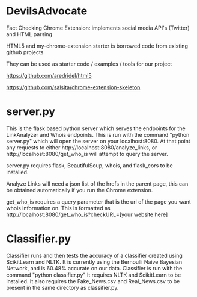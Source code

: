 # DevilsAdvocate
Fact Checking Chrome Extension: implements social media API's (Twitter) and HTML parsing

HTML5 and my-chrome-extension starter is borrowed code from existing github projects

They can be used as starter code / examples / tools for our project 

https://github.com/aredridel/html5

https://github.com/salsita/chrome-extension-skeleton

# server.py
This is the flask based python server which serves the endpoints for the LinkAnalyzer and Whois endpoints.
This is run with the command "python server.py" which will open the server on your localhost:8080. At that point any requests to either http://localhost:8080/analyze_links, or http://localhost:8080/get_who_is will attempt to query the server.

server.py requires flask, BeautifulSoup, whois, and flask_cors to be installed.

Analyze Links will need a json list of the hrefs in the parent page, this can be obtained automatically if you run the Chrome extension.

get_who_is requires a query parameter that is the url of the page you want whois information on. This is formatted as http://localhost:8080/get_who_is?checkURL=[your website here]


# Classifier.py
Classifier runs and then tests the accuracy of a classifier created using ScikitLearn and NLTK. It is currently using the Bernoulli Naive Bayesian Network, and is 60.48% accurate on our data.
Classifier is run with the command "python classifier.py"
It requires NLTK and ScikitLearn to be installed.
It also requires the Fake_News.csv and Real_News.csv to be present in the same directory as classifier.py.
